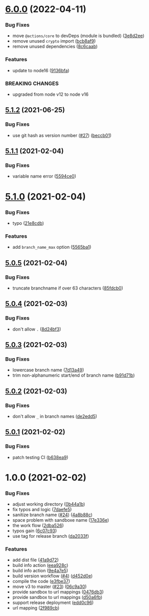 # [6.0.0](https://github.com/russel-yang/buildinfo-actions/compare/v5.1.2...v6.0.0) (2022-04-11)


### Bug Fixes

* move `@actions/core` to devDeps (module is bundled) ([3e8d2ee](https://github.com/russel-yang/buildinfo-actions/commit/3e8d2eedc799dea02b27361c5f0495cb30e46037))
* remove unused `crypto` import ([bcb8af9](https://github.com/russel-yang/buildinfo-actions/commit/bcb8af9f1ca9f48869f286bbd0edfcfc4788f016))
* remove unused dependencies ([8c6caab](https://github.com/russel-yang/buildinfo-actions/commit/8c6caab7e8988428566aeb90f0d2ebb4631342a2))


### Features

* update to node16 ([9136bfa](https://github.com/russel-yang/buildinfo-actions/commit/9136bfa6336bab7be660fed2889bb3265ecb470a))


### BREAKING CHANGES

* upgraded from node v12 to node v16

## [5.1.2](https://github.com/russel-yang/buildinfo-actions/compare/v5.1.1...v5.1.2) (2021-06-25)


### Bug Fixes

* use git hash as version number ([#27](https://github.com/russel-yang/buildinfo-actions/issues/27)) ([beccb01](https://github.com/russel-yang/buildinfo-actions/commit/beccb01fcde6f8febc14752e8a5ab22ede739067))

## [5.1.1](https://github.com/russel-yang/buildinfo-actions/compare/v5.1.0...v5.1.1) (2021-02-04)


### Bug Fixes

* variable name error ([5594ce0](https://github.com/russel-yang/buildinfo-actions/commit/5594ce0e0827885c91d546c8e37e08bef6e9d32e))

# [5.1.0](https://github.com/russel-yang/buildinfo-actions/compare/v5.0.5...v5.1.0) (2021-02-04)


### Bug Fixes

* typo ([21e8cdb](https://github.com/russel-yang/buildinfo-actions/commit/21e8cdb080416eb645dc23c48e6c8a8e2a0b5960))


### Features

* add `branch_name_max` option ([5565ba1](https://github.com/russel-yang/buildinfo-actions/commit/5565ba159b528e3779e9875cdd2f2cb4aba43390))

## [5.0.5](https://github.com/russel-yang/buildinfo-actions/compare/v5.0.4...v5.0.5) (2021-02-04)


### Bug Fixes

* truncate branchname if over 63 characters ([85fdcb0](https://github.com/russel-yang/buildinfo-actions/commit/85fdcb06c798f045f8d613c74242f08191b3d045))

## [5.0.4](https://github.com/russel-yang/buildinfo-actions/compare/v5.0.3...v5.0.4) (2021-02-03)


### Bug Fixes

* don't allow `.` ([8d24bf3](https://github.com/russel-yang/buildinfo-actions/commit/8d24bf3aead49712cfd25ed212f9ea386a62986e))

## [5.0.3](https://github.com/russel-yang/buildinfo-actions/compare/v5.0.2...v5.0.3) (2021-02-03)


### Bug Fixes

* lowercase branch name ([7d13a49](https://github.com/russel-yang/buildinfo-actions/commit/7d13a492f1d227d1d7be4cb95d3a54a0cbe0a774))
* trim non-alphanumeric start/end of branch name ([b91d71b](https://github.com/russel-yang/buildinfo-actions/commit/b91d71b8b63c58209a2fb751cb533f33f0c9a757))

## [5.0.2](https://github.com/russel-yang/buildinfo-actions/compare/v5.0.1...v5.0.2) (2021-02-03)


### Bug Fixes

* don't allow `_` in branch names ([de2edd5](https://github.com/russel-yang/buildinfo-actions/commit/de2edd5c28a9f786575d592d26ff79300f72dfc0))

## [5.0.1](https://github.com/russel-yang/buildinfo-actions/compare/v5.0.0...v5.0.1) (2021-02-02)


### Bug Fixes

* patch testing CI ([b638ea9](https://github.com/russel-yang/buildinfo-actions/commit/b638ea973fe42f02a471b2bdd3653a5de6909bba))

# 1.0.0 (2021-02-02)


### Bug Fixes

* adjust working directory ([0b44a1b](https://github.com/russel-yang/buildinfo-actions/commit/0b44a1bf8109b9452a7f120177b750e06bfc13fe))
* fix typos and logic ([7daefe5](https://github.com/russel-yang/buildinfo-actions/commit/7daefe5675fb1c36b261642c2f1a2d391e865e9a))
* sanitize branch name ([#24](https://github.com/russel-yang/buildinfo-actions/issues/24)) ([4a8b88c](https://github.com/russel-yang/buildinfo-actions/commit/4a8b88c3b4ba6bc08bc9041167143d87d58dd7e5))
* space problem with sandboxe name ([17e336e](https://github.com/russel-yang/buildinfo-actions/commit/17e336e436c3904cb85a4e51ddea9cf3243ab7b6))
* the work flow ([2dba526](https://github.com/russel-yang/buildinfo-actions/commit/2dba5261d2deae697600d6c68e492993a203309a))
* typos gain ([6c07c93](https://github.com/russel-yang/buildinfo-actions/commit/6c07c93cf37812bb56d321b7205e570320692c57))
* use tag for release branch ([da2033f](https://github.com/russel-yang/buildinfo-actions/commit/da2033f65199a29de8624797d16d4c63449c3171))


### Features

* add dist file ([41a9d72](https://github.com/russel-yang/buildinfo-actions/commit/41a9d720443f8655b2d4fbac3539b90d7a90c0eb))
* build info action ([eea928c](https://github.com/russel-yang/buildinfo-actions/commit/eea928c73a15c934ab2859ef8ca294e0ed9237e9))
* build info action ([9e4a7e5](https://github.com/russel-yang/buildinfo-actions/commit/9e4a7e509454d1f6de389651e3775fea39411922))
* build version workflow ([#4](https://github.com/russel-yang/buildinfo-actions/issues/4)) ([d452d0e](https://github.com/russel-yang/buildinfo-actions/commit/d452d0e11703248ca4206172dd3fb96f6d05e90f))
* compile the code ([e3fbe37](https://github.com/russel-yang/buildinfo-actions/commit/e3fbe37e7d335261260d2f25421ca12055c27f20))
* move v3 to master ([#23](https://github.com/russel-yang/buildinfo-actions/issues/23)) ([06c9a30](https://github.com/russel-yang/buildinfo-actions/commit/06c9a30b53a12a92c11a2eafaf0950af9f343731))
* provide sandbox to url mappings ([0476db3](https://github.com/russel-yang/buildinfo-actions/commit/0476db3b0b7667fcefdb5011ff90337b92494384))
* provide sandbox to url mappings ([d50a6fb](https://github.com/russel-yang/buildinfo-actions/commit/d50a6fbe1c1381b7261edac6234e28905cfd3f47))
* support release deployment ([edd0c96](https://github.com/russel-yang/buildinfo-actions/commit/edd0c96a658a331d69562c5af165a8b8f4b8db59))
* url mapping ([2f989cb](https://github.com/russel-yang/buildinfo-actions/commit/2f989cb826e2407e789811d78ae0cbf1238e1121))
